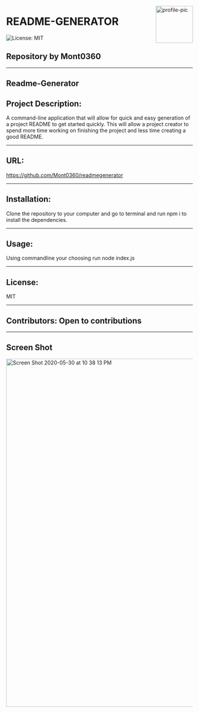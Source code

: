 

<a href="https://github.com/Mont0360" style="float:right"><img src="https://avatars3.githubusercontent.com/u/61704824?v=4" alt="profile-pic" title="Mont0360" width="100" height="100"></a>

# README-GENERATOR

![License: MIT](https://img.shields.io/badge/License-MIT-brightgreen)





## Repository by  Mont0360







---

## Readme-Generator



## Project Description:
A command-line application that will allow for quick and easy generation of a project README to get started quickly. This will allow a project creator to spend more time working on finishing the project and less time creating a good README.

---
## URL:
https://github.com/Mont0360/readmegenerator

---
## Installation:
Clone the repository to your computer and go to terminal and run npm i to install the dependencies.


---
## Usage:
Using commandline your choosing run node index.js


---
## License:
MIT


---
## Contributors:  Open to contributions

---
## Screen Shot
<img width="941" alt="Screen Shot 2020-05-30 at 10 38 13 PM" src="https://user-images.githubusercontent.com/61704824/83343936-5dd9ca80-a2c6-11ea-8c95-3c444af87a19.png">

